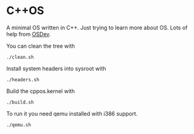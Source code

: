 # C++OS

A minimal OS written in C++. Just trying to learn more about OS.
Lots of help from [OSDev](https://wiki.osdev.org).

You can clean the tree with

    ./clean.sh

Install system headers into sysroot with

    ./headers.sh

Build the cppos.kernel with

    ./build.sh

To run it you need qemu installed with i386 support.

    ./qemu.sh 
